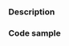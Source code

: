 <!--

We would love for you to contribute to Milligram and help us make this even better! Start reading this [document](https://github.com/milligram/milligram-stylus/blob/master/.github/contributing.md) to see it is not difficult as you might have imagined.

Submit a Pull Request
==============================
To submit a new feature, make sure that changes are done to the source code. [Follow our style guide](https://github.com/milligram/milligram-stylus/blob/master/.github/contributing.md#style-guide) and do not forget the tests and attach the link [Codepen](http://codepen.io/) along with the description.

Try to solve a problem for each pull request, this increases the chances of acceptance. When in doubt, open a [new issue](https://github.com/milligram/milligram-stylus/blob/master/.github/contributing.md#open-an-issue) so we can answer you. Look existing issues for ideas or to see if a similar issue has already been submitted.

1. Fork the Github repo: `git clone https://github.com/milligram/milligram-stylus.git`
1. Create a new branch: `git checkout -b issuenumber-feature-name`
1. Commit your changes: `git commit -m 'issuenumber-feature-name'`
1. Push to the branch: `git push origin my-feature-name`
1. Submit a pull request!

*Note: For issues relating to the site, please use the [milligram.github.io](https://github.com/milligram/milligram.github.io)*

Code of Conduct
==============================
Help us keep Milligram open and inclusive. Please read and follow our thoughts on [Code of Conduct](http://confcodeofconduct.com/).

License
==============================
By contributing your code, you agree to license your contribution under the [MIT license](https://github.com/milligram/milligram-stylus#license).

-->


### Description

<!-- Are you fixing a bug? Implementing a new feature? Updating the documentation? Describe here something about your changes. Don't forget to add the link to the open issue, or to other pull request related. -->

### Code sample

<!-- Provide code samples on [Codepen](http://codepen.io/). -->
